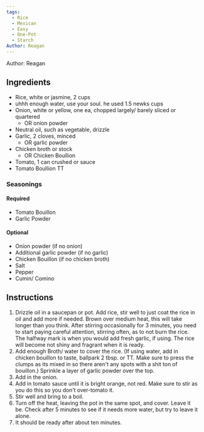 ```yaml
---
tags:
  - Rice
  - Mexican
  - Easy
  - One-Pot
  - Starch
Author: Reagan
---
```

Author: Reagan
## Ingredients

- Rice, white or jasmine, 2 cups
- uhhh enough water, use your soul. he used 1.5 newks cups
- Onion, white or yellow, one ea, chopped largely/ barely sliced or quartered
	- OR onion powder
- Neutral oil, such as vegetable, drizzle
- Garlic, 2 cloves, minced
	- OR garlic powder
- Chicken broth or stock
	- OR Chicken Boullion
- Tomato, 1 can crushed or sauce
- Tomato Boullion TT

### Seasonings 
#### Required	
- Tomato Bouillon
- Garlic Powder
#### Optional
- Onion powder (if no onion)
- Additional garlic powder (if no garlic)
- Chicken Bouillon (if no chicken broth)
- Salt
- Pepper
- Cumin/ Comino

## Instructions

1. Drizzle oil in a saucepan or pot. Add rice, stir well to just coat the rice in oil and add more if needed. Brown over medium heat, this will take longer than you think. After stirring occasionally for 3  minutes, you need to start paying careful attention, stirring often, as to not burn the rice. The halfway mark is when you would add fresh garlic, if using. The rice will become not shiny and fragrant when it is ready. 
2. Add enough Broth/ water to cover the rice. (If using water, add in chicken bouillon to taste, ballpark 2 tbsp. or TT. Make sure to press the clumps as its mixed in so there aren't any spots with a shit ton of bouillon.) Sprinkle a layer of garlic powder over the top.
3. Add in the onion.
4. Add in tomato sauce until it is bright orange, not red. Make sure to stir as you do this so you don't over-tomato it.
5. Stir well and bring to a boil.
6. Turn off the heat, leaving the pot in the same spot, and cover. Leave it be. Check after 5 minutes to see if it needs more water, but try to leave it alone.
7. It should be ready after about ten minutes.
